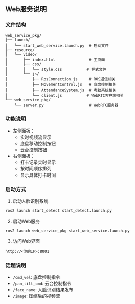 ## Web服务说明

### 文件结构
```
web_service_pkg/
├── launch/
│   └── start_web_service.launch.py  # 启动文件
├── resource/
│   └── video/
│       ├── index.html               # 主页面
│       ├── css/
│       │   └── style.css           # 样式文件
│       └── js/
│           ├── RosConnection.js     # ROS通信相关
│           ├── MovementControl.js   # 底盘控制相关
│           ├── AttendanceSystem.js  # 考勤系统相关
│           └── client.js           # WebRTC客户端相关
└── web_service_pkg/
    └── server.py                    # WebRTC服务器
```

### 功能说明
- 左侧面板：
  - 实时视频流显示
  - 底盘移动控制按钮
  - 云台控制按钮
- 右侧面板：
  - 打卡记录实时显示
  - 按时间顺序排列
  - 显示具体打卡时间

### 启动方式

1. 启动人脸识别系统
```bash
ros2 launch start_detect start_detect.launch.py
```

2. 启动Web服务
```bash
ros2 launch web_service_pkg start_web_service.launch.py
```

3. 访问Web界面
```
http://<你的IP>:8001
```

### 话题说明
- `/cmd_vel`: 底盘控制指令
- `/pan_tilt_cmd`: 云台控制指令
- `/face_name`: 人脸识别结果发布
- `/image`: 压缩后的视频流

